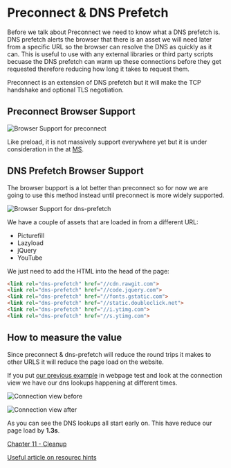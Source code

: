 # Preconnect & DNS Prefetch

Before we talk about Preconnect we need to know what a DNS prefetch is. DNS prefetch alerts the browser that there is an asset we will need later from a specific URL so the browser can resolve the DNS as quickly as it can. This is useful to use with any external libraries or third party scripts becuase the DNS prefetch can warm up these connections before they get requested therefore reducing how long it takes to request them.

Preconnect is an extension of DNS prefetch but it will make the TCP handshake and optional TLS negotiation.

## Preconnect Browser Support
![Browser Support for preconnect](https://raw.githubusercontent.com/code-mattclaffey/performance-kit/master/10-preconnect-dns-prefetch/screenshots/preconnect.png)

Like preload, it is not massively support everywhere yet but it is under consideration in the at [MS](https://developer.microsoft.com/en-us/microsoft-edge/platform/status/preconnectresourcehints/).

## DNS Prefetch Browser Support

The browser bupport is a lot better than preconnect so for now we are going to use this method instead until preconnect is more widely supported.

![Browser Support for dns-prefetch](https://raw.githubusercontent.com/code-mattclaffey/performance-kit/master/10-preconnect-dns-prefetch/screenshots/dns-prefetch.png)

We have a couple of assets that are loaded in from a different URL:

- Picturefill
- Lazyload
- jQuery
- YouTube

We just need to add the HTML into the head of the page:

```html
<link rel="dns-prefetch" href="//cdn.rawgit.com">
<link rel="dns-prefetch" href="//code.jquery.com">
<link rel="dns-prefetch" href="//fonts.gstatic.com">
<link rel="dns-prefetch" href="//static.doubleclick.net">
<link rel="dns-prefetch" href="//i.ytimg.com">
<link rel="dns-prefetch" href="//s.ytimg.com">
```

## How to measure the value
Since preconnect & dns-prefetch will reduce the round trips it makes to other URLS it will reduce the page load on the website.

If you put [our previous example](http://performance-kit.surge.sh/09/after.html) in webpage test and look at the connection view we have our dns lookups happening at different times.

![Connection view before](https://raw.githubusercontent.com/code-mattclaffey/performance-kit/master/10-preconnect-dns-prefetch/screenshots/connection-view-before.png)

![Connection view after](https://raw.githubusercontent.com/code-mattclaffey/performance-kit/master/10-preconnect-dns-prefetch/screenshots/connection-view-before.png)

As you can see the DNS lookups all start early on. This have reduce our page load by **1.3s**.

[Chapter 11 - Cleanup](https://github.com/code-mattclaffey/performance-kit/tree/master/11-cleanup/readme.md)


[Useful article on resourec hints](https://www.keycdn.com/blog/resource-hints/)
